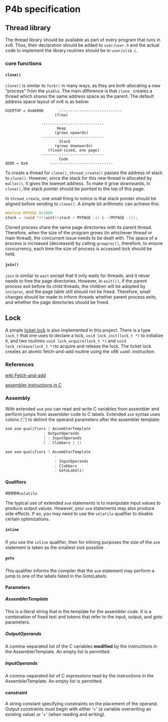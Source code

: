 # P4b specification

## Thread library

The thread library should be available as part of every program that runs in xv6. Thus, their declaration should be added to `user/user.h` and the actual code to implement the library routines should be in `user/ulib.c`.

### core functions

####  `clone()`

`clone()` is similar to `fork()` in many ways, as they are both allocating a new "process" from the `ptable`. The main difference is that `clone ` creates a thread which shares the same address space as the parent. The default address space layout of xv6 is as below:

```text
USERTOP = 0xA0000	 	----------------------------
 					  (free)
			
				----------------------------
 			   		   Heap 
				      (grows upwards)
				----------------------------
 					    Stack
 				      (grows downwards)
				   (fixed-sized, one page)	
 				----------------------------
					    Code
ADDR = 0x0			----------------------------
```

To create a thread for `clone()`, `thread_create()` passes the address of stack to `clone()`. However, since the stack for this new thread is allocated by `malloc()`, it gives the loweset address. To make it grow downwards, in `clone()`, the stack pointer should be pointed to the top of this page.

In `thread_create`, one small thing to notice is that stack pointer should be aligned before sending to `clone()`. A simple bit arithmetic can achieve this:

```C
#define MYPAGE 0x1000
stack = (void *)((uint)(stack + MYPAGE -1) & ~(MYPAGE -1));
```

Cloned process share the same page directories with its parent thread. Therefore, when the size of the program grows (in whichever thread or main thread), the concurrent issue needs to be dealt with. The space of a process is increased (decreased) by calling `growproc()`, therefore, to ensure concurrency, each time the size of process is accessed lock should be held.



#### `join()`

`join` is similar to `wait` except that it only waits for threads, and it never needs to free the page directories. However, in `exit())`, if the parent process exit before its child threads, the children will be adopted by `initproc`, and the page table still should not be freed. Therefore, small changes should be made to inform threads whether parent process exits, and whether the page directories should be freed.





## Lock

A simple [ticket lock](http://pages.cs.wisc.edu/~remzi/OSTEP/threads-locks.pdf) is also implemented in this project. There is a type `lock_t` that one uses to declare a lock,  `void lock_init(lock_t *)` to initialize it, and two routines `void lock_acquire(lock_t *)` and `void lock_release(lock_t *)`to acquire and release the lock. The ticket lock creates an atomic fetch-and-add routine using the x86 `xaddl` instruction.

### References

[wiki Fetch-and-add](<https://en.wikipedia.org/wiki/Fetch-and-add>)

[assembler instructions in C](<https://en.wikipedia.org/wiki/Fetch-and-add>)

### Assembly

With extended `asm` you can read and write C variables from assembler and perform jumps from assembler code to C labels. Extended `asm` syntax uses colons (‘:’) to delimit the operand parameters after the assembler template:

```C
asm asm-qualifiers ( AssemblerTemplate 
                 : OutputOperands 
                 [ : InputOperands
                 [ : Clobbers ] ])

asm asm-qualifiers ( AssemblerTemplate 
                      : 
                      : InputOperands
                      : Clobbers
                      : GotoLabels)
```

#### Qualifiers

#####`volatile`

The typical use of extended `asm` statements is to manipulate input values to produce output values. However, your `asm` statements may also produce side effects. If so, you may need to use the `volatile` qualifier to disable certain optimizations.

##### `inline`

If you use the `inline` qualifier, then for inlining purposes the size of the `asm` statement is taken as the smallest size possible

##### `goto`

This qualifier informs the compiler that the `asm` statement may perform a jump to one of the labels listed in the GotoLabels.

#### Parameters

##### AssemblerTemplate

This is a literal string that is the template for the assembler code. It is a combination of fixed text and tokens that refer to the input, output, and goto parameters. 

##### OutputOperands

A comma-separated list of the C variables **modified** by the instructions in the AssemblerTemplate. An empty list is permitted.

##### InputOperands

A comma-separated list of C expressions read by the instructions in the AssemblerTemplate. An empty list is permitted.

#### constraint

A string constant specifying constraints on the placement of the operand. Output constraints must begin with either ‘=’ (a variable overwriting an existing value) or ‘+’ (when reading and writing).



